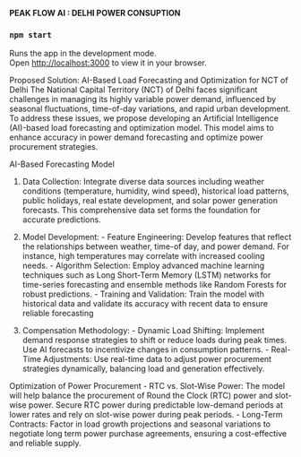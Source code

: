 **PEAK FLOW AI : DELHI POWER CONSUPTION**


### `npm start`

Runs the app in the development mode.\
Open [http://localhost:3000](http://localhost:3000) to view it in your browser.

Proposed Solution: AI-Based Load Forecasting and Optimization for NCT of Delhi 
The National Capital Territory (NCT) of Delhi faces significant challenges in managing its highly 
variable power demand, influenced by seasonal fluctuations, time-of-day variations, and rapid urban 
development. To address these issues, we propose developing an Artificial Intelligence (AI)-based 
load forecasting and optimization model. This model aims to enhance accuracy in power demand 
forecasting and optimize power procurement strategies. 

AI-Based Forecasting Model 

1. Data Collection: Integrate diverse data sources including weather conditions (temperature, 
humidity, wind speed), historical load patterns, public holidays, real estate development, and solar 
power generation forecasts. This comprehensive data set forms the foundation for accurate 
predictions.

2. Model Development: - Feature Engineering: Develop features that reflect the relationships between weather, time-of
day, and power demand. For instance, high temperatures may correlate with increased cooling 
needs. - Algorithm Selection: Employ advanced machine learning techniques such as Long Short-Term 
Memory (LSTM) networks for time-series forecasting and ensemble methods like Random Forests for 
robust predictions. - Training and Validation: Train the model with historical data and validate its accuracy with recent 
data to ensure reliable forecasting

4. Compensation Methodology: - Dynamic Load Shifting: Implement demand response strategies to shift or reduce loads during 
peak times. Use AI forecasts to incentivize changes in consumption patterns. - Real-Time Adjustments: Use real-time data to adjust power procurement strategies dynamically, 
balancing load and generation effectively.

Optimization of Power Procurement - RTC vs. Slot-Wise Power: The model will help balance the procurement of Round the Clock (RTC) 
power and slot-wise power. Secure RTC power during predictable low-demand periods at lower rates 
and rely on slot-wise power during peak periods. - Long-Term Contracts: Factor in load growth projections and seasonal variations to negotiate long
term power purchase agreements, ensuring a cost-effective and reliable supply.
